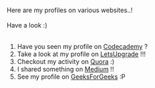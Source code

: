 <br>
Here are my profiles on various websites..! <br><br>
Have a look :) <br><br>

1. Have you seen my profile on [Codecademy](https://www.codecademy.com/profiles/prabhukalyan) ?
2. Take a look at my profile on [LetsUpgrade](https://community.letsupgrade.in/user/prabhukalyan) !!!
3. Checkout my activity on [Quora](https://www.quora.com/profile/Prabhu-Kalyan-8) :)
4. I shared something on [Medium](https://medium.com/@prabhukalyan) !!
5. See my profile on [GeeksForGeeks](https://auth.geeksforgeeks.org/user/prabhukalyan30/profile) :P
